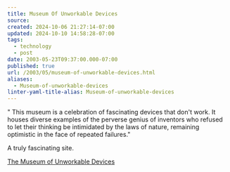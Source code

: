 ```yaml
---
title: Museum Of Unworkable Devices
source: 
created: 2024-10-06 21:27:14-07:00
updated: 2024-10-10 14:58:28-07:00
tags:
  - technology
  - post
date: 2003-05-23T09:37:00.000-07:00
published: true
url: /2003/05/museum-of-unworkable-devices.html
aliases:
  - Museum-of-unworkable-devices
linter-yaml-title-alias: Museum-of-unworkable-devices
---
```



" This museum is a celebration of fascinating devices that don't work. It houses diverse examples of the perverse genius of inventors who refused to let their thinking be intimidated by the laws of nature, remaining optimistic in the face of repeated failures."  
  
A truly fascinating site.  
  
[The Museum of Unworkable Devices](https://www.lhup.edu/~dsimanek/museum/unwork.htm "The Museum of Unworkable Devices")